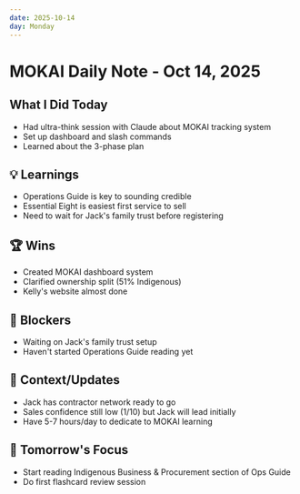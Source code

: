 ```yaml
---
date: 2025-10-14
day: Monday
---
```

# MOKAI Daily Note - Oct 14, 2025

## What I Did Today
- Had ultra-think session with Claude about MOKAI tracking system
- Set up dashboard and slash commands
- Learned about the 3-phase plan

## 💡 Learnings
- Operations Guide is key to sounding credible
- Essential Eight is easiest first service to sell
- Need to wait for Jack's family trust before registering

## 🏆 Wins
- Created MOKAI dashboard system
- Clarified ownership split (51% Indigenous)
- Kelly's website almost done

## 🚨 Blockers
- Waiting on Jack's family trust setup
- Haven't started Operations Guide reading yet

## 📝 Context/Updates
- Jack has contractor network ready to go
- Sales confidence still low (1/10) but Jack will lead initially
- Have 5-7 hours/day to dedicate to MOKAI learning

## 🎯 Tomorrow's Focus
- Start reading Indigenous Business & Procurement section of Ops Guide
- Do first flashcard review session
